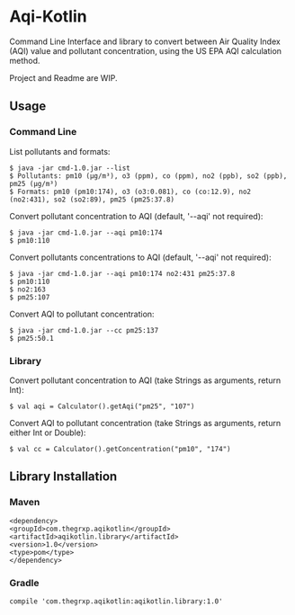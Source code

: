 # Aqi-Kotlin
Command Line Interface and library to convert between Air Quality Index (AQI) value and pollutant concentration, using the US EPA AQI calculation method.

Project and Readme are WIP.


## Usage


### Command Line

List pollutants and formats:

    $ java -jar cmd-1.0.jar --list
    $ Pollutants: pm10 (µg/m³), o3 (ppm), co (ppm), no2 (ppb), so2 (ppb), pm25 (µg/m³)
    $ Formats: pm10 (pm10:174), o3 (o3:0.081), co (co:12.9), no2 (no2:431), so2 (so2:89), pm25 (pm25:37.8)
    
Convert pollutant concentration to AQI (default, '--aqi' not required):

    $ java -jar cmd-1.0.jar --aqi pm10:174    
    $ pm10:110 

Convert pollutants concentrations to AQI (default, '--aqi' not required):

    $ java -jar cmd-1.0.jar --aqi pm10:174 no2:431 pm25:37.8
    $ pm10:110 
    $ no2:163 
    $ pm25:107 
    
Convert AQI to pollutant concentration:

    $ java -jar cmd-1.0.jar --cc pm25:137    
    $ pm25:50.1


### Library

Convert pollutant concentration to AQI (take Strings as arguments, return Int):

    $ val aqi = Calculator().getAqi("pm25", "107")

Convert AQI to pollutant concentration (take Strings as arguments, return either Int or Double):

    $ val cc = Calculator().getConcentration("pm10", "174")



## Library Installation

### Maven

    <dependency>
    <groupId>com.thegrxp.aqikotlin</groupId>
    <artifactId>aqikotlin.library</artifactId>
    <version>1.0</version>
    <type>pom</type>
    </dependency>

### Gradle

    compile 'com.thegrxp.aqikotlin:aqikotlin.library:1.0'


